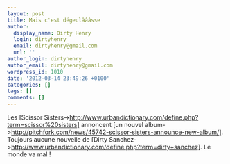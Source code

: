 ```yaml
---
layout: post
title: Mais c'est dégeulâââsse
author:
  display_name: Dirty Henry
  login: dirtyhenry
  email: dirtyhenry@gmail.com
  url: ''
author_login: dirtyhenry
author_email: dirtyhenry@gmail.com
wordpress_id: 1010
date: '2012-03-14 23:49:26 +0100'
categories: []
tags: []
comments: []
---
```

Les [Scissor Sisters->http://www.urbandictionary.com/define.php?term=scissor%20sisters] annoncent [un nouvel album->http://pitchfork.com/news/45742-scissor-sisters-announce-new-album/]. Toujours aucune nouvelle de [Dirty Sanchez->http://www.urbandictionary.com/define.php?term=dirty+sanchez]. Le monde va mal !
